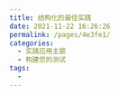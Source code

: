 ```yaml
---
title: 结构化的最佳实践
date: 2021-11-22 16:26:26
permalink: /pages/4e3fe1/
categories:
  - 实践应用主题
  - 构建您的测试
tags:
  - 
---
```

